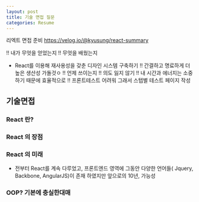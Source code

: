 ```yaml
---
layout: post
title: 기술 면접 질문
categories: Resume
---
```



리엑트 면접 준비
https://velog.io/@kyusung/react-summary

!! 내가 무엇을 얻었는지
!! 무엇을 배웠는지
- React를 이용해 재사용성을 갖춘 디자인 시스템 구축하기
!! 간결하고 명료하게 더 높은 생산성 가돌것ㅇ
!! 언제 쓰이는지
!! 의도 잃지 않기
!! 내 시간과 에너지는 소중하기 때문에 효율적으로
!! 프론트테스트 어려워 그래서 스텝별 테스트 페이지 작성




## 기술면접

### React 란?

### React 의 장점

### React 의 미래

- 전부터 React를 계속 다루었고, 프론트엔드 영역에 그동안 다양한 언어들( Jquery, Backbone, AngularJS)이 존재 하였지만 앞으로의 10년, 가능성

### OOP? 기본에 충실한대매